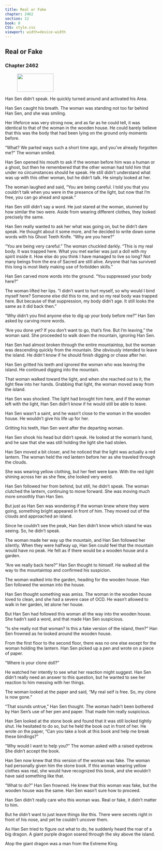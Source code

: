 ```yaml
---
title: Real or Fake
chapter: 2462
section: 12
book: 8
CSS: style.css
viewport: width=device-width
---
```


## Real or Fake

### Chapter 2462

<figure>
	<img src="../Images/gem.gif" alt="" id="gem" width="120" height="60" />
</figure>

Han Sen didn’t speak. He quickly turned around and activated his Area.

Han Sen caught his breath. The woman was standing not too far behind Han Sen, and she was smiling.

Her lifeforce was very strong now, and as far as he could tell, it was identical to that of the woman in the wooden house. He could barely believe that this was the body that had been lying on the ground only moments before.

“What? We parted ways such a short time ago, and you’ve already forgotten me?” The woman smiled.

Han Sen opened his mouth to ask if the woman before him was a human or a ghost, but then he remembered that the other woman had told him that under no circumstances should he speak. He still didn’t understand what was up with this other woman, but he didn’t talk. He simply looked at her.

The woman laughed and said, “You are being careful. I told you that you couldn’t talk when you were in the presence of the light, but now that I’m free, you can go ahead and speak.”

Han Sen still didn’t say a word. He just stared at the woman, stunned by how similar the two were. Aside from wearing different clothes, they looked precisely the same.

Han Sen really wanted to ask her what was going on, but he didn’t dare speak. He thought about it some more, and he decided to write down some words with his Ghost Teeth Knife. “Why are you here?”

“You are being very careful.” The woman chuckled darkly. “This is my real body. It was trapped here. What you met earlier was just a doll with my spirit inside it. How else do you think I have managed to live so long? Not many beings from the era of Sacred are still alive. Anyone that has survived this long is most likely making use of forbidden skills.”

Han Sen carved more words into the ground. “You suppressed your body here?”

The woman lifted her lips. “I didn’t want to hurt myself, so why would I bind myself here? Someone else did this to me, and so my real body was trapped here. But because of that suppression, my body didn’t age. It still looks the same as it did back then.”

“Why didn’t you find anyone else to dig up your body before me?” Han Sen asked by carving more words.

“Are you done yet? If you don’t want to go, that’s fine. But I’m leaving,” the woman said. She proceeded to walk down the mountain, ignoring Han Sen.

Han Sen had almost broken through the entire mountaintop, but the woman was descending quickly from the mountain. She obviously intended to leave the island. He didn’t know if he should finish digging or chase after her.

Han Sen gritted his teeth and ignored the woman who was leaving the island. He continued digging into the mountain.

That woman walked toward the light, and when she reached out to it, the light flew into her hands. Grabbing that light, the woman moved away from the island.

Han Sen was shocked. The light had brought him here, and if the woman left with the light, Han Sen didn’t know if he would still be able to leave.

Han Sen wasn’t a saint, and he wasn’t close to the woman in the wooden house. He wouldn’t give his life up for her.

Gritting his teeth, Han Sen went after the departing woman.

Han Sen shook his head but didn’t speak. He looked at the woman’s hand, and he saw that she was still holding the light she had stolen.

Han Sen moved a bit closer, and he noticed that the light was actually a red lantern. The woman held the red lantern before her as she traveled through the clouds.

She was wearing yellow clothing, but her feet were bare. With the red light shining across her as she flew, she looked very weird.

Han Sen followed her from behind, but still, he didn’t speak. The woman clutched the lantern, continuing to move forward. She was moving much more smoothly than Han Sen.

But just as Han Sen was wondering if the woman knew where they were going, something bright appeared in front of him. They moved out of the clouds and approached an island.

Since he couldn’t see the peak, Han Sen didn’t know which island he was seeing. So, he didn’t speak.

The woman made her way up the mountain, and Han Sen followed her silently. When they were halfway up, Han Sen could feel that the mountain would have no peak. He felt as if there would be a wooden house and a garden.

“Are we really back here?” Han Sen thought to himself. He walked all the way to the mountaintop and confirmed his suspicion.

The woman walked into the garden, heading for the wooden house. Han Sen followed the woman into the house.

Han Sen thought something was amiss. The woman in the wooden house loved to clean, and she had a severe case of OCD. He wasn’t allowed to walk in her garden, let alone her house.

But Han Sen had followed this woman all the way into the wooden house. She hadn’t said a word, and that made Han Sen suspicious.

“Is she really not that woman? Is this a fake version of the island, then?” Han Sen frowned as he looked around the wooden house.

From the first floor to the second floor, there was no one else except for the woman holding the lantern. Han Sen picked up a pen and wrote on a piece of paper.

“Where is your clone doll?”

He watched her intently to see what her reaction might suggest. Han Sen didn’t really need an answer to this question, but he wanted to see her reaction to him messing with her things.

The woman looked at the paper and said, “My real self is free. So, my clone is now gone.”

“That sounds untrue,” Han Sen thought. The woman hadn’t been bothered by Han Sen’s use of her pen and paper. That made him really suspicious.

Han Sen looked at the stone book and found that it was still locked tightly shut. He hesitated to do so, but he held the book out in front of her. He wrote on the paper, “Can you take a look at this book and help me break these bindings?”

“Why would I want to help you?” The woman asked with a raised eyebrow. She didn’t accept the book.

Han Sen now knew that this version of the woman was fake. The woman had personally given him the stone book. If this woman wearing yellow clothes was real, she would have recognized this book, and she wouldn’t have said something like that.

“What to do?” Han Sen frowned. He knew that this woman was fake, but the wooden house was the same. Han Sen wasn’t sure how to proceed.

Han Sen didn’t really care who this woman was. Real or fake, it didn’t matter to him.

But he didn’t want to just leave things like this. There were secrets right in front of his nose, and yet he couldn’t uncover them.

As Han Sen tried to figure out what to do, he suddenly heard the roar of a big dragon. A giant purple dragon soared through the sky above the island.

Atop the giant dragon was a man from the Extreme King.